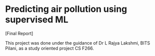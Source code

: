 # Predicting air pollution using supervised ML

[Final Report]

This project was done under the guidance of Dr L Rajya Lakshmi, BITS Pilani, as a study oriented project CS F266. 



